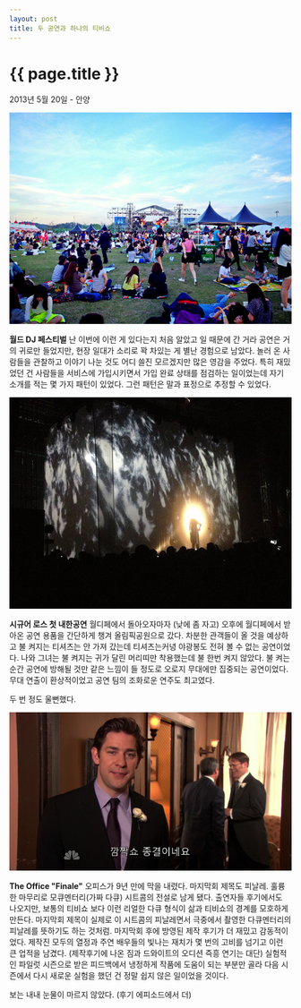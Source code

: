 ```yaml
---
layout: post
title: 두 공연과 하나의 티비쇼
---
```


{{ page.title }}
================

<p class="meta">2013년 5월 20일 - 안양</p>

![월드 디제이 페스티벌 2013](/images/wdjf.png) 

__월드 DJ 페스티벌__
난 이번에 이런 게 있다는지 처음 알았고 일 때문에 간 거라 공연은 거의 귀로만 들었지만, 현장 일대가 소리로 꽉 차있는 게 별난 경험으로 남았다. 놀러 온 사람들을 관찰하고 이야기 나눈 것도 어디 쓸진 모르겠지만 많은 영감을 주었다. 특히 재밌었던 건 사람들을 서비스에 가입시키면서 가입 완료 상태를 점검하는 일이었는데 자기 소개를 적는 몇 가지 패턴이 있었다. 그런 패턴은 말과 표정으로 추정할 수 있었다. 


![시규어 로스 오프닝](/images/sigurros.png) 

__시규어 로스 첫 내한공연__
월디페에서 돌아오자마자 (낮에 좀 자고) 오후에 월디페에서 받아온 공연 용품을 간단하게 챙겨 올림픽공원으로 갔다. 차분한 관객들이 올 것을 예상하고 불 켜지는 티셔츠는 안 가져 갔는데 티셔츠는커녕 야광봉도 전혀 볼 수 없는 공연이었다. 나와 그녀는 불 켜지는 귀가 달린 머리띠만 착용했는데 불 한번 켜지 않았다. 불 켜는 순간 공연에 방해될 것만 같은 느낌이 들 정도로 오로지 무대에만 집중되는 공연이었다. 무대 연출이 환상적이었고 공연 팀의 조화로운 연주도 최고였다. 

두 번 정도 울뻔했다. 


![오피스 최종화](/images/theoffice_finale.png) 

__The Office "Finale"__
오피스가 9년 만에 막을 내렸다. 마지막회 제목도 피날레. 훌륭한 마무리로 모큐멘터리(가짜 다큐) 시트콤의 전설로 남게 됐다. 출연자들 후기에서도 나오지만, 보통의 티비쇼 보다 이런 리얼한 다큐 형식이 삶과 티비쇼의 경계를 모호하게 만든다. 마지막회 제목이 실제로 이 시트콤의 피날레면서 극중에서 촬영한 다큐멘터리의 피날레를 뜻하기도 하는 것처럼.  마지막회 후에 방영된 제작 후기가 더 재밌고 감동적이었다. 제작진 모두의 열정과 주연 배우들의 빛나는 재치가 몇 번의 고비를 넘기고 이런 큰 업적을 남겼다. (제작후기에 나온 짐과 드와이트의 오디션 즉흥 연기는 대단) 실험적인 파일럿 시즌으로 받은 피드백에서 냉정하게 작품에 도움이 되는 부분만 골라 다음 시즌에서 다시 새로운 실험을 했던 건 정말 쉽지 않은 일이었을 것이다. 

보는 내내 눈물이 마르지 않았다. (후기 에피소드에서 더)